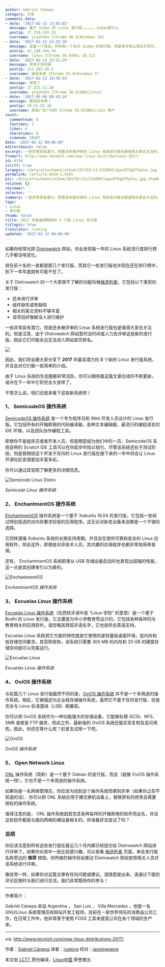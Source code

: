 ```yaml
---
author: Gabriel Cánepa
category: 分享
comments_data:
- date: '2017-02-12 13:03:02'
  message: 基于 Sudan 的 Linux 发行版。。。。。。。Sudan是什么
  postip: 27.210.243.28
  username: yiqihaha [Chrome 56.0|Windows 10]
- date: '2017-02-12 22:32:26'
  message: 这是一个误会，并非有一个名为 Sudan 的发行版，而是该开发公司位于苏丹。
  postip: 61.148.244.34
  username: linux [Chrome 56.0|Mac 10.11]
- date: '2017-02-13 15:31:25'
  message: 开发于苏丹啊
  postip: 111.203.45.3
  username: 噪音未来 [Chrome 55.0|Windows 7]
- date: '2017-02-13 18:30:53'
  message: 修改了
  postip: 27.223.11.38
  username: yiqihaha [Chrome 56.0|GNU/Linux]
- date: '2017-05-06 09:43:24'
  message: 都没听多啊！
  postip: 59.41.93.16
  username: 来自广东广州的 Chrome 58.0|GNU/Linux 用户
count:
  commentnum: 5
  favtimes: 3
  likes: 0
  sharetimes: 0
  viewnum: 20487
date: '2017-02-12 09:06:00'
editorchoice: false
excerpt: 一些非常具有潜力，但是还未被评审的 Linux 系统发行版也是值得大家去关注的。但是注意，由于 Distrowatch 网站暂时没时间或人力去评审这些新的发行版，因此它们可能永远无法进入网站首页排名。
fromurl: http://www.tecmint.com/new-linux-distributions-2017/
id: 8194
islctt: true
largepic: /data/attachment/album/201702/11/222004l2qau975g875p5uo.jpg
permalink: /article-8194-1.html
pic: /data/attachment/album/201702/11/222004l2qau975g875p5uo.jpg.thumb.jpg
related: []
reviewer: ''
selector: ''
summary: 一些非常具有潜力，但是还未被评审的 Linux 系统发行版也是值得大家去关注的。但是注意，由于 Distrowatch 网站暂时没时间或人力去评审这些新的发行版，因此它们可能永远无法进入网站首页排名。
tags:
- Linux
- 发行版
thumb: false
title: 2017 年最值得期待的 5 个新 Linux 发行版
titlepic: true
translator: rusking
updated: '2017-02-12 09:06:00'
---
```


如果你经常光顾 [Distrowatch](http://distrowatch.com/) 网站，你会发现每一年的 Linux 系统流行度排行榜几乎都没啥变化。


排在前十名的一直都是那几个发行版，而其它一些发行版也许现在还在排行榜中，到下一年年底就有可能不在了。


关于 Distrowatch 的一个大家很不了解的功能叫做[候选列表](http://distrowatch.com/dwres.php?resource=links#new)，它包括以下类型的发行版：


* 还未进行评审
* 组件缺失或有缺陷
* 相关的英文资料不够丰富
* 该项目好像都没人进行维护


一些非常具有潜力，但是还未被评审的 Linux 系统发行版也是值得大家去关注的。但是注意，由于 Distrowatch 网站暂时没时间或人力去评审这些新的发行版，因此它们可能永远无法进入网站首页排名。


![](/data/attachment/album/201702/11/222004l2qau975g875p5uo.jpg)


因此，我们将会跟大家分享下 **2017** 年最具潜力的 **5** 个新的 Linux 发行版系统，并且会对它们做一些简单的介绍。


由于 Linux 系统的生态圈都非常活跃，你可以期待着这篇文章后续的不断更新，或许在下一年中它将完全大变样了。


不管怎么说，咱们还是来看下这些新系统吧！


### 1、 SemicodeOS 操作系统


[SemicodeOS 操作系统](http://www.semicodeos.com/) 是一个专为程序员和 Web 开发人员设计的 Linux 发行版。它包括所有的开箱即用的代码编译器，各种文本编辑器，最流行的编程语言的 IDE 环境，以及团队协作编程工具。


即使你不是程序员或者开发人员，但是期望成为他们中的一员，SemicodeOS 系统自带的 Scratch IDE 工具可以在你起步时给以指引。尽管该系统还处于测试阶段，但是我相信这个开发于苏丹的 Linux 发行版在接下来的一年中将会让 Linux 开源社区变得更加丰富多彩。


你可以通过其官网了解更多的详细信息。


![Semicode Linux Distro](/data/attachment/album/201702/11/222018wkflfy7aa0yzjkna.png)


*Semicode Linux 操作系统*


### 2、 EnchantmentOS 操作系统


[EnchantmentOS](http://enchantment.sourceforge.net/) 操作系统是一个基于 Xubuntu 16.04 的发行版，它包括一些经过特别挑选的对内存要求较低的应用程序。这无论对新老设备来说都是一个不错的选择。


它同样遵循 Xubuntu 系统的长期支持周期，并且旨在提供可靠和安全的 Linux 应用软件。除此这外，即便是对非技术人员，其内置的应用程序也都非常地简单易用。


还有， EnchantmentOS 系统即使从 USB 存储设备启动时也表现出超强的性能，这一点是其创建者引以为豪的。


![EnchantmentOS](/data/attachment/album/201702/11/222019szd5mgdgjdd11bgg.jpg)


*EnchantmentOS 操作系统*


### 3、 Escuelas Linux 操作系统


[Escuelas Linux 操作系统](https://escuelaslinux.sourceforge.io/)（在西班牙语中是 “Linux 学校” 的意思）是一个基于 Bodhi 的 Linux 发行版，它主要是为中小学教育而设计的，它包括各种各样的与教育相关的应用软件。请忽略其西班牙语名字，它也提供全英语支持。


Escuelas Linux 系统其它方面的特性就是它使用的是轻量级桌面环境，低内存和低存储空间要求。其官网宣称，该系统只需要 300 MB 的内存和 20 GB 的硬盘存储空间就可以完美运行。


![Escuelas Linux](/data/attachment/album/201702/11/222021mrml934nlrpkpmp3.png)


*Escuelas Linux 操作系统*


### 4、 OviOS 操作系统


与前面几个 Linux 发行版截然不同的是，[OviOS 操作系统](http://www.ovios.org/) 并不是一个多用途的操作系统。相反，它被描述为企业级存储操作系统，虽然它不基于任何发行版，但是完全与 Linux 标准基线（LSB）相兼容。


你可以把 OviOS 系统作为一种功能强大的存储设备，它能够处理 iSCSI、NFS、SMB 或者是 FTP 服务，除此之外，最新版的 OviOS 系统还能实现复制及高可用性。因此，你还在等什么呢？赶紧去试用一下吧。


![OviOS](/data/attachment/album/201702/11/222022etdldoit1l42ttsx.png)


*OviOS 操作系统*


### 5、 Open Network Linux


[ONL](http://www.opennetlinux.org/) 操作系统（简称）是一个基于 Debian 的发行版，而且（就像 OviOS 操作系统一样），它也不是一个多用途的操作系统。


如果你是一名网络管理员，你应该为找到这个操作系统而感到庆幸（如果你之前不知道的话），你可以把 ONL 系统应用于裸交换机设备上，替换原有的昂贵且需要授权的操作系统。


值得注意的是， ONL 操作系统因其包含各种各样的开箱即用的软件而出名，并且这些软件都是与面向网络的裸设备相关的。你准备好去尝试了吗？


### 总结


你应该注意到所有这些发行版在最近几个月内都已经提交给 Distrowatch 网站进行评审了。如果你对其中一些比较感兴趣，可以查看 [候选列表](http://distrowatch.com/dwres.php?resource=links#new) 页面，单击发行版名称旁边的 **推荐** 按钮。你所做的操作将会推动 Distrowatch 网站安排相关人员对该系统进行评审。


像往常一样，如果你对这篇文章有任何问题或建议，请随意提出来。请通过下面的评论区随时与我们进行交流。我们非常期待你的参与！




---


作者简介：


Gabriel Cánepa 来自 Argentina ， San Luis ， Villa Mercedes ，他是一名 GNU/Linux 系统管理员和网站开发工程师。目前在一家世界领先的消费品公司工作，在日常工作中，他非常善于使用 FOSS 工具来提高公司在各个领域的生产率。




---


via: <http://www.tecmint.com/new-linux-distributions-2017/>


作者：[Gabriel Cánepa](http://www.tecmint.com/author/gacanepa/) 译者：[rusking](https://github.com/rusking) 校对：[jasminepeng](https://github.com/jasminepeng)


本文由 [LCTT](https://github.com/LCTT/TranslateProject) 原创编译，[Linux中国](https://linux.cn/) 荣誉推出